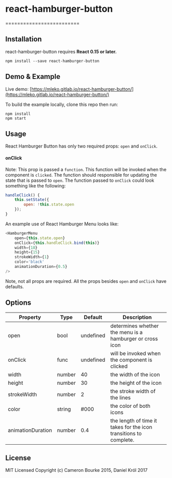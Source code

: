 # react-hamburger-button
=========================

## Installation

react-hamburger-button requires **React 0.15 or later.**

```
npm install --save react-hamburger-button
```

## Demo & Example

Live demo: [https://mleko.gitlab.io/react-hamburger-button/](https://mleko.gitlab.io/react-hamburger-button/)

To build the example locally, clone this repo then run:

```
npm install
npm start
```

## Usage

React Hamburger Button has only two required props: `open` and `onClick`.

#### onClick

Note: This prop is passed a `function`. This function will be invoked when the component is `clicked`. The function should responsible for updating the state that is passed to `open`. The function passed to `onClick` could look something like the following:

```js
handleClick() {
	this.setState({
		open: !this.state.open
	});
}
```

An example use of React Hamburger Menu looks like:

```js
<HamburgerMenu
	open={this.state.open}
	onClick={this.handleClick.bind(this)}
	width={18}
	height={15}
	strokeWidth={1}
	color='black'
	animationDuration={0.5}
/>
```

Note, not all props are required. All the props besides `open` and `onClick` have defaults.

## Options

Property  | Type | Default | Description
------------- | ------------- | --------- | ----------
open            | bool   | undefined | determines whether the menu is a hamburger or cross icon
onClick       | func   | undefined | will be invoked when the component is clicked
width             | number | 40        | the width of the icon
height            | number | 30        | the height of the icon
strokeWidth       | number | 2         | the stroke width of the lines
color             | string | #000      | the color of both icons
animationDuration | number | 0.4       | the length of time it takes for the icon transitions to complete.

## License

MIT Licensed Copyright (c) Cameron Bourke 2015, Daniel Król 2017
